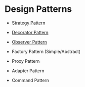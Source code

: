 # Design Patterns

* [Strategy Pattern](StrategyPattern/README.md)
* [Decorator Pattern](DecoratorPattern/README.md)
* [Observer Pattern](ObserverPattern/README.md)

* Factory Pattern (Simple/Abstract)
* Proxy Pattern
* Adapter Pattern
* Command Pattern
